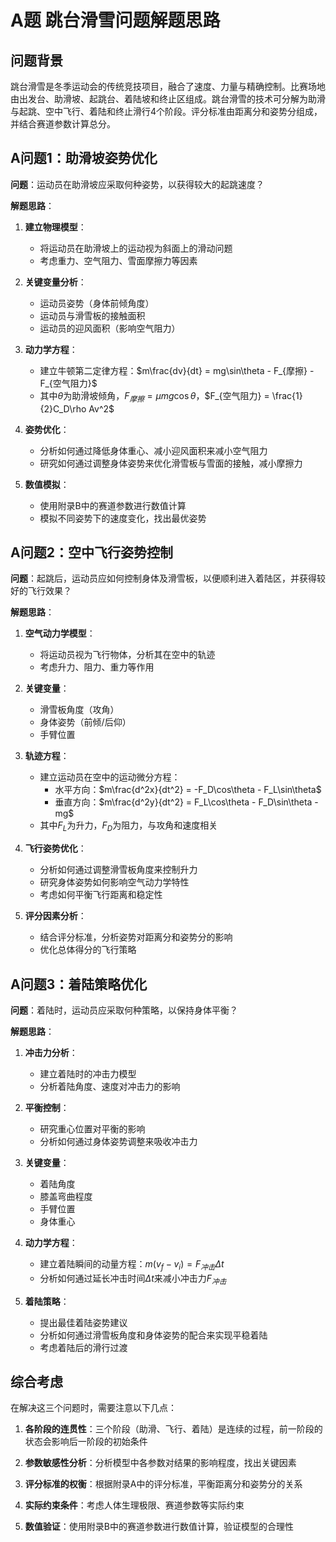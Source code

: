 # A题 跳台滑雪问题解题思路

## 问题背景

跳台滑雪是冬季运动会的传统竞技项目，融合了速度、力量与精确控制。比赛场地由出发台、助滑坡、起跳台、着陆坡和终止区组成。跳台滑雪的技术可分解为助滑与起跳、空中飞行、着陆和终止滑行4个阶段。评分标准由距离分和姿势分组成，并结合赛道参数计算总分。

## A问题1：助滑坡姿势优化

**问题**：运动员在助滑坡应采取何种姿势，以获得较大的起跳速度？

**解题思路**：

1. **建立物理模型**：
   - 将运动员在助滑坡上的运动视为斜面上的滑动问题
   - 考虑重力、空气阻力、雪面摩擦力等因素

2. **关键变量分析**：
   - 运动员姿势（身体前倾角度）
   - 运动员与滑雪板的接触面积
   - 运动员的迎风面积（影响空气阻力）

3. **动力学方程**：
   - 建立牛顿第二定律方程：$m\frac{dv}{dt} = mg\sin\theta - F_{摩擦} - F_{空气阻力}$
   - 其中$\theta$为助滑坡倾角，$F_{摩擦} = \mu mg\cos\theta$，$F_{空气阻力} = \frac{1}{2}C_D\rho Av^2$

4. **姿势优化**：
   - 分析如何通过降低身体重心、减小迎风面积来减小空气阻力
   - 研究如何通过调整身体姿势来优化滑雪板与雪面的接触，减小摩擦力

5. **数值模拟**：
   - 使用附录B中的赛道参数进行数值计算
   - 模拟不同姿势下的速度变化，找出最优姿势

## A问题2：空中飞行姿势控制

**问题**：起跳后，运动员应如何控制身体及滑雪板，以便顺利进入着陆区，并获得较好的飞行效果？

**解题思路**：

1. **空气动力学模型**：
   - 将运动员视为飞行物体，分析其在空中的轨迹
   - 考虑升力、阻力、重力等作用

2. **关键变量**：
   - 滑雪板角度（攻角）
   - 身体姿势（前倾/后仰）
   - 手臂位置

3. **轨迹方程**：
   - 建立运动员在空中的运动微分方程：
     - 水平方向：$m\frac{d^2x}{dt^2} = -F_D\cos\theta - F_L\sin\theta$
     - 垂直方向：$m\frac{d^2y}{dt^2} = F_L\cos\theta - F_D\sin\theta - mg$
   - 其中$F_L$为升力，$F_D$为阻力，与攻角和速度相关

4. **飞行姿势优化**：
   - 分析如何通过调整滑雪板角度来控制升力
   - 研究身体姿势如何影响空气动力学特性
   - 考虑如何平衡飞行距离和稳定性

5. **评分因素分析**：
   - 结合评分标准，分析姿势对距离分和姿势分的影响
   - 优化总体得分的飞行策略

## A问题3：着陆策略优化

**问题**：着陆时，运动员应采取何种策略，以保持身体平衡？

**解题思路**：

1. **冲击力分析**：
   - 建立着陆时的冲击力模型
   - 分析着陆角度、速度对冲击力的影响

2. **平衡控制**：
   - 研究重心位置对平衡的影响
   - 分析如何通过身体姿势调整来吸收冲击力

3. **关键变量**：
   - 着陆角度
   - 膝盖弯曲程度
   - 手臂位置
   - 身体重心

4. **动力学方程**：
   - 建立着陆瞬间的动量方程：$m(v_f - v_i) = F_{冲击}\Delta t$
   - 分析如何通过延长冲击时间$\Delta t$来减小冲击力$F_{冲击}$

5. **着陆策略**：
   - 提出最佳着陆姿势建议
   - 分析如何通过滑雪板角度和身体姿势的配合来实现平稳着陆
   - 考虑着陆后的滑行过渡

## 综合考虑

在解决这三个问题时，需要注意以下几点：

1. **各阶段的连贯性**：三个阶段（助滑、飞行、着陆）是连续的过程，前一阶段的状态会影响后一阶段的初始条件

2. **参数敏感性分析**：分析模型中各参数对结果的影响程度，找出关键因素

3. **评分标准的权衡**：根据附录A中的评分标准，平衡距离分和姿势分的关系

4. **实际约束条件**：考虑人体生理极限、赛道参数等实际约束

5. **数值验证**：使用附录B中的赛道参数进行数值计算，验证模型的合理性
